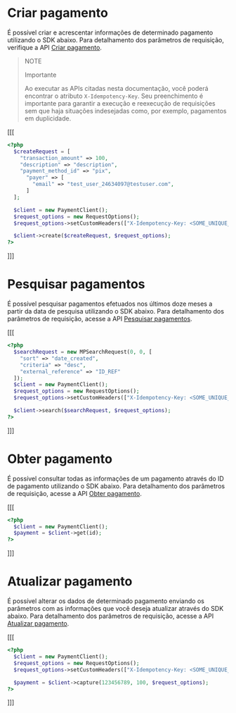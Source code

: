 # Criar pagamento

É possível criar e acrescentar informações de determinado pagamento utilizando o SDK abaixo. Para detalhamento dos parâmetros de requisição, verifique a API [Criar pagamento](/developers/pt/reference/payments/_payments/post).

> NOTE
>
> Importante
>
> Ao executar as APIs citadas nesta documentação, você poderá encontrar o atributo `X-Idempotency-Key`. Seu preenchimento é importante para garantir a execução e reexecução de requisições sem que haja situações indesejadas como, por exemplo, pagamentos em duplicidade.

[[[
```php
<?php
  $createRequest = [
    "transaction_amount" => 100,
    "description" => "description",
    "payment_method_id" => "pix",
      "payer" => [
        "email" => "test_user_24634097@testuser.com",
      ]
  ];

  $client = new PaymentClient();
  $request_options = new RequestOptions();
  $request_options->setCustomHeaders(["X-Idempotency-Key: <SOME_UNIQUE_VALUE>"]);

  $client->create($createRequest, $request_options);
?>
```
]]]

# Pesquisar pagamentos

É possível pesquisar pagamentos efetuados nos últimos doze meses a partir da data de pesquisa utilizando o SDK abaixo. Para detalhamento dos parâmetros de requisição, acesse a API [Pesquisar pagamentos](/developers/pt/reference/payments/_payments_search/get).

[[[
```php
<?php
  $searchRequest = new MPSearchRequest(0, 0, [
    "sort" => "date_created", 
    "criteria" => "desc", 
    "external_reference" => "ID_REF"
  ]);
  $client = new PaymentClient();
  $request_options = new RequestOptions();
  $request_options->setCustomHeaders(["X-Idempotency-Key: <SOME_UNIQUE_VALUE>"]);

  $client->search($searchRequest, $request_options);
?>
```
]]]

# Obter pagamento

É possível consultar todas as informações de um pagamento através do ID de pagamento utilizando o SDK abaixo. Para detalhamento dos parâmetros de requisição, acesse a API [Obter pagamento](/developers/pt/reference/payments/_payments_id/get).

[[[
```php
<?php
  $client = new PaymentClient();
  $payment = $client->get(id);
?>
```
]]]

# Atualizar pagamento

É possível alterar os dados de determinado pagamento enviando os parâmetros com as informações que você deseja atualizar através do SDK abaixo. Para detalhamento dos parâmetros de requisição, acesse a API [Atualizar pagamento](/developers/pt/reference/payments/_payments_id/put).

[[[
```php
<?php
  $client = new PaymentClient();
  $request_options = new RequestOptions();
  $request_options->setCustomHeaders(["X-Idempotency-Key: <SOME_UNIQUE_VALUE>"]);

  $payment = $client->capture(123456789, 100, $request_options);
?>
```
]]]
